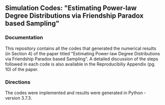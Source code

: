 ## Simulation Codes: "Estimating Power-law Degree Distributions via Friendship Paradox based Sampling"

### Documentation
This repository contains all the codes that generated the numerical results (in Section 4) of the paper titled "Estimating Power-law Degree Distributions via Friendship Paradox based Sampling". A detailed discussion of the steps followed in each code is also available in the Reproducibiliy Appendix (pg. 10) of the paper.

### Directions
The codes were implemented and results were generated in Python - version 3.7.3. 
